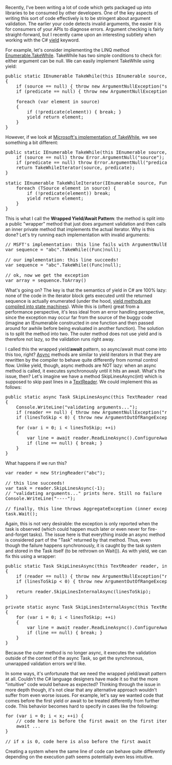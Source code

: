 Recently, I've been writing a lot of code which gets packaged up into libraries to be consumed by other developers. One of the key aspects of writing this sort of code effectively is to be stringent about argument validation. The earlier your code detects invalid arguments, the easier it is for consumers of your APIs to diagnose errors. Argument checking is fairly straight-forward, but I recently came upon an interesting subtlety when working with the C# <a href="http://msdn.microsoft.com/en-us/library/9k7k7cf0.aspx">yield</a> keyword. 

For example, let's consider implementing the LINQ method <a href="http://msdn.microsoft.com/en-us/library/vstudio/bb534804(v=vs.100).aspx">Enumerable.TakeWhile</a>. TakeWhile has two simple conditions to check for: either argument can be null. We can easily implement TakeWhile using yield:

<pre>
public static IEnumerable<TSource> TakeWhile<TSource>(this IEnumerable<TSource> source, Func<TSource, bool> predicate)
{
    if (source == null) { throw new ArgumentNullException("source"); }
	if (predicate == null) { throw new ArgumentNullException("predicate"); }
	
	foreach (var element in source) 
	{
		if (!predicate(element)) { break; }
		yield return element; 
	}
}
</pre>

However, if we look at <a href="http://referencesource.microsoft.com/#System.Core/System/Linq/Enumerable.cs,28936f7582207b50">Microsoft's implementation of TakeWhile</a>, we see something a bit different:

<pre>
public static IEnumerable<TSource> TakeWhile<TSource>(this IEnumerable<TSource> source, Func<TSource, bool> predicate) {
	if (source == null) throw Error.ArgumentNull("source");
	if (predicate == null) throw Error.ArgumentNull("predicate");
	return TakeWhileIterator<TSource>(source, predicate);
}

static IEnumerable<TSource> TakeWhileIterator<TSource>(IEnumerable<TSource> source, Func<TSource, bool> predicate) {
	foreach (TSource element in source) {
		if (!predicate(element)) break;
		yield return element;
	}
}
</pre>

This is what I call the <strong>Wrapped Yield/Await Pattern</strong>: the method is split into a public "wrapper" method that just does argument validation and then calls an inner private method that implements the actual iterator. Why is this done? Let's try running each implementation with invalid arguments:

<pre>
// MSFT's implementation: this line fails with ArgumentNullException
var sequence = "abc".TakeWhile((Func<char, bool>)null);

// our implementation: this line succeeds!
var sequence = "abc".TakeWhile((Func<char, bool>)null);

// ok, now we get the exception
var array = sequence.ToArray()
</pre>

What's going on? The key is that the semantics of yield in C# are 100% lazy: none of the code in the iterator block gets executed until the returned sequence is actually enumerated (under the hood, <a href="http://csharpindepth.com/articles/chapter6/iteratorblockimplementation.aspx">yield methods are compiled into state machines</a>). While this is (often) great from a performance perspective, it's less ideal from an error handling perspective, since the exception may occur far from the source of the buggy code (imagine an IEnumerable constructed in one function and then passed around for awhile before being evaluated in another function). The solution is to split the method into two. The outer method does not use yield and is therefore not lazy, so the validation runs right away.

I called this the wrapped yield/<strong>await</strong> pattern, so async/await must come into this too, right? <a href="http://msdn.microsoft.com/en-us/library/hh191443.aspx">Async</a> methods are similar to yield iterators in that they are rewritten by the compiler to behave quite differently from normal control flow. Unlike yield, though, async methods are NOT lazy: when an async method is called, it executes synchronously until it hits an await. What's the issue, then? Let's imagine we have a method SkipLinesAsync(int) which is supposed to skip past lines in a <a href="http://msdn.microsoft.com/en-us/library/system.io.textreader%28v=vs.110%29.aspx">TextReader</a>. We could implement this as follows:

<pre>
public static async Task SkipLinesAsync(this TextReader reader, int linesToSkip)
{
	Console.WriteLine("validating arguments...");
	if (reader == null) { throw new ArgumentNullException("reader"); }
	if (linesToSkip < 0) { throw new ArgumentOutOfRangeException("linesToSkip"); }	
	
	for (var i = 0; i < linesToSkip; ++i)
	{
		var line = await reader.ReadLineAsync().ConfigureAwait(false);
		if (line == null) { break; }
	}
}
</pre>

What happens if we run this?

<pre>
var reader = new StringReader("abc");

// this line succeeds!
var task = reader.SkipLinesAsync(-1); 
// "validating arguments..." prints here. Still no failure
Console.WriteLine("----");

// finally, this line throws AggregateException (inner exception is ArgumentOutOfRangeException)
task.Wait();
</pre>

Again, this is not very desirable: the exception is only reported when the task is observed (which could happen much later or even never for fire-and-forget tasks). The issue here is that everything inside an async method is considered part of the "Task" returned by that method. Thus, even though the failure happens synchronously, it is caught by the task system and stored in the Task itself (to be rethrown on Wait()). As with yield, we can fix this using a wrapper:

<pre>
public static Task SkipLinesAsync(this TextReader reader, int linesToSkip)
{
	if (reader == null) { throw new ArgumentNullException("reader"); }
	if (linesToSkip < 0) { throw new ArgumentOutOfRangeException("linesToSkip"); }	
	
	return reader.SkipLinesInternalAsync(linesToSkip);
}

private static async Task SkipLinesInternalAsync(this TextReader reader, int linesToSkip)
{
	for (var i = 0; i < linesToSkip; ++i)
	{
		var line = await reader.ReadLineAsync().ConfigureAwait(false);
		if (line == null) { break; }
	}
}
</pre>

Because the outer method is no longer async, it executes the validation outside of the context of the async Task, so get the synchronous, unwrapped validation errors we'd like.

In some ways, it's unfortunate that we need the wrapped yield/await pattern at all. Couldn't the C# language designers have made it so that the more "intuitive" code would behave as expected? Thinking through the issue in more depth though, it's not clear that any alternative approach wouldn't suffer from even worse issues. For example, let's say we wanted code that comes before the first yield or await to be treated differently from further code. This behavior becomes hard to specify in cases like the following:

<pre>
for (var i = 0; i < x; ++i) {
	// code here is before the first await on the first iteration only
	await ...
}

// if x is 0, code here is also before the first await
</pre>

Creating a system where the same line of code can behave quite differently depending on the execution path seems potentially even less intuitive.